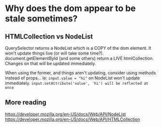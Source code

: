 # Why does the dom appear to be stale sometimes?

## HTMLCollection vs NodeList


QuerySelector returns a NodeList which is a COPY of the dom element. It won't update things live (or will take some time?).
document.getElementById (and some others) return a LIVE htmlCollection. Changes on that will be updated immediately.


When using the former, and things aren't updating, consider using methods instead of props... ie: 
`input.value = "hi"` on NodeList won't update immediately.
`input.setAttribute('value', 'hi') will be reflected at once`


## More reading
https://developer.mozilla.org/en-US/docs/Web/API/NodeList
https://developer.mozilla.org/en-US/docs/Web/API/HTMLCollection
